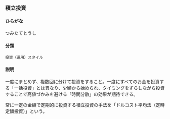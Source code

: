 <div style="display:none;">

## [あ行](securities-terms?id=あ行)
## [か行](securities-terms?id=か行)
## [さ行](securities-terms?id=さ行)
## [た行](securities-terms?id=た行)

</div>

### 積立投資

#### ひらがな

つみたてとうし

#### 分類

`投資（運用）スタイル`

#### 説明

一度にまとめず、複数回に分けて投資をすること。一度にすべてのお金を投資する「一括投資」とは異なり、少額から始められ、タイミングをずらしながら投資することで高値づかみを避ける「時間分散」の効果が期待できる。
 
常に一定の金額で定期的に投資する積立投資の手法を「ドルコスト平均法（定時定額投資）」という。

<div style="display:none;">

## [な行](securities-terms?id=な行)
## [は行](securities-terms?id=は行)
## [ま行](securities-terms?id=ま行)
## [や行](securities-terms?id=や行)
## [ら行](securities-terms?id=ら行)
## [わ行](securities-terms?id=わ行)
## [英数字・記号](securities-terms?id=英数字・記号)

</div>

